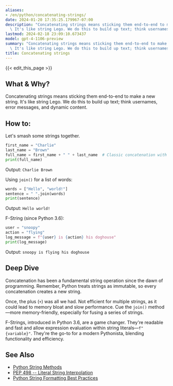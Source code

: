 ```yaml
---
aliases:
- /en/python/concatenating-strings/
date: 2024-01-20 17:35:25.179967-07:00
description: "Concatenating strings means sticking them end-to-end to make a new string.\
  \ It's like string Lego. We do this to build up text; think usernames, error\u2026"
lastmod: 2024-02-18 23:09:10.673437
model: gpt-4-1106-preview
summary: "Concatenating strings means sticking them end-to-end to make a new string.\
  \ It's like string Lego. We do this to build up text; think usernames, error\u2026"
title: Concatenating strings
---
```


{{< edit_this_page >}}

## What & Why?
Concatenating strings means sticking them end-to-end to make a new string. It's like string Lego. We do this to build up text; think usernames, error messages, and dynamic content.

## How to:
Let's smash some strings together.

```python
first_name = "Charlie"
last_name = "Brown"
full_name = first_name + " " + last_name  # Classic concatenation with a space
print(full_name)
```
Output: `Charlie Brown`

Using `join()` for a list of words:

```python
words = ["Hello", "world!"]
sentence = " ".join(words)
print(sentence)
```
Output: `Hello world!`

F-String (since Python 3.6):

```python
user = "snoopy"
action = "flying"
log_message = f"{user} is {action} his doghouse"
print(log_message)
```
Output: `snoopy is flying his doghouse`

## Deep Dive
Concatenation has been a fundamental string operation since the dawn of programming. Remember, Python treats strings as immutable, so every concatenation creates a new string.

Once, the plus (`+`) was all we had. Not efficient for multiple strings, as it could lead to memory bloat and slow performance. Cue the `join()` method—more memory-friendly, especially for fusing a series of strings.

F-Strings, introduced in Python 3.6, are a game changer. They're readable and fast and allow expression evaluation within string literals—`f"{variable}"`. They're the go-to for a modern Pythonista, blending functionality and efficiency.

## See Also
- [Python String Methods](https://docs.python.org/3/library/stdtypes.html#string-methods)
- [PEP 498 -- Literal String Interpolation](https://www.python.org/dev/peps/pep-0498/)
- [Python String Formatting Best Practices](https://realpython.com/python-f-strings/)
